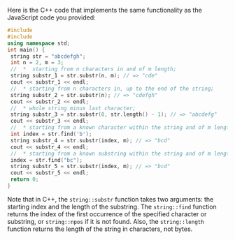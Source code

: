 Here is the C++ code that implements the same functionality as the JavaScript code you provided:
```c++
#include 
#include 
using namespace std;
int main() {
 string str = "abcdefgh";
 int n = 2, m = 3;
 //  *  starting from n characters in and of m length;
 string substr_1 = str.substr(n, m); // => "cde"
 cout << substr_1 << endl;
 //  * starting from n characters in, up to the end of the string;
 string substr_2 = str.substr(n); // => "cdefgh"
 cout << substr_2 << endl;
 //  * whole string minus last character;
 string substr_3 = str.substr(0, str.length() - 1); // => "abcdefg"
 cout << substr_3 << endl;
 //  * starting from a known character within the string and of m length;
 int index = str.find('b');
 string substr_4 = str.substr(index, m); // => "bcd"
 cout << substr_4 << endl;
 //  * starting from a known substring within the string and of m length. 
 index = str.find("bc");
 string substr_5 = str.substr(index, m); // => "bcd"
 cout << substr_5 << endl;
 return 0;
}
```
Note that in C++, the `string::substr` function takes two arguments: the starting index and the length of the substring. The `string::find` function returns the index of the first occurrence of the specified character or substring, or `string::npos` if it is not found. Also, the `string::length` function returns the length of the string in characters, not bytes.

